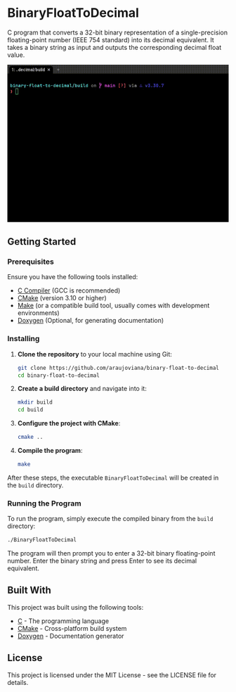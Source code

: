 # BinaryFloatToDecimal

C program that converts a 32-bit binary representation of a single-precision floating-point number (IEEE 754 standard) into its decimal equivalent.  It takes a binary string as input and outputs the corresponding decimal float value.

![Demo GIF](./assets/demo.gif)

## Getting Started

### Prerequisites

Ensure you have the following tools installed:

- [C Compiler](https://gcc.gnu.org/) (GCC is recommended)
- [CMake](https://cmake.org/) (version 3.10 or higher)
- [Make](https://www.gnu.org/software/make/) (or a compatible build tool, usually comes with development environments)
- [Doxygen](http://www.doxygen.nl/index.html) (Optional, for generating documentation)

### Installing

1.  **Clone the repository** to your local machine using Git:

    ```bash
    git clone https://github.com/araujoviana/binary-float-to-decimal
    cd binary-float-to-decimal
    ```

2.  **Create a build directory** and navigate into it:

    ```bash
    mkdir build
    cd build
    ```

3.  **Configure the project with CMake**:

    ```bash
    cmake ..
    ```

4.  **Compile the program**:

    ```bash
    make
    ```

After these steps, the executable `BinaryFloatToDecimal` will be created in the `build` directory.

### Running the Program

To run the program, simply execute the compiled binary from the `build` directory:

```bash
./BinaryFloatToDecimal
```

The program will then prompt you to enter a 32-bit binary floating-point number. Enter the binary string and press Enter to see its decimal equivalent.

## Built With

This project was built using the following tools:

- [C](https://en.wikipedia.org/wiki/C_(programming_language)) - The programming language
- [CMake](https://cmake.org/) - Cross-platform build system
- [Doxygen](http://www.doxygen.nl/index.html) - Documentation generator


## License

This project is licensed under the MIT License - see the LICENSE file for details.

